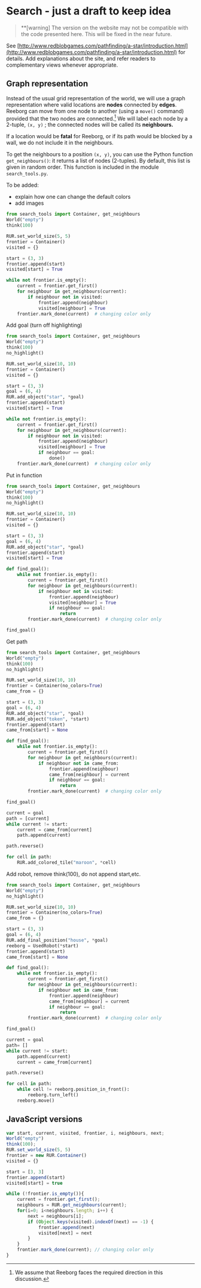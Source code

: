 # Search - just a draft to keep idea

> \*\*\[warning\] The version on the website may not be compatible with the code presented here. This will be fixed in the near future.

See [http://www.redblobgames.com/pathfinding/a-star/introduction.html](http://www.redblobgames.com/pathfinding/a-star/introduction.html) for details. Add explanations about the site, and refer readers to complementary views whenever appropriate.

## Graph representation

Instead of the usual grid representation of the world, we will use a graph representation where valid locations are **nodes** connected by **edges**. Reeborg can move from one node to another \(using a `move()` command\) provided that the two nodes are connected.[^1] We will label each node by a 2-tuple, `(x, y)` ; the connected nodes will be called its **neighbours.**



If a location would be **fatal** for Reeborg, or if its path would be blocked by a wall, we do not include it in the neighbours.



To get the neighbours to a position `(x, y)`, you can use the Python function `get_neighbours()`: it returns a list of nodes \(2-tuples\). By default, this list is given in random order. This function is included in the module `search_tools.py`.

To be added:

* explain how one can change the default colors
* add images

```py
from search_tools import Container, get_neighbours
World("empty")
think(100)

RUR.set_world_size(5, 5)
frontier = Container()
visited = {}

start = (3, 3)
frontier.append(start)
visited[start] = True

while not frontier.is_empty():
    current = frontier.get_first()
    for neighbour in get_neighbours(current):
        if neighbour not in visited:
            frontier.append(neighbour)
            visited[neighbour] = True
    frontier.mark_done(current)  # changing color only
```

Add goal \(turn off highlighting\)

```py
from search_tools import Container, get_neighbours
World("empty")
think(100)
no_highlight()

RUR.set_world_size(10, 10)
frontier = Container()
visited = {}

start = (3, 3)
goal = (6, 4)
RUR.add_object("star", *goal)
frontier.append(start)
visited[start] = True

while not frontier.is_empty():
    current = frontier.get_first()
    for neighbour in get_neighbours(current):
        if neighbour not in visited:
            frontier.append(neighbour)
            visited[neighbour] = True
            if neighbour == goal:
                done()
    frontier.mark_done(current)  # changing color only
```

Put in function

```py
from search_tools import Container, get_neighbours
World("empty")
think(100)
no_highlight()

RUR.set_world_size(10, 10)
frontier = Container()
visited = {}

start = (3, 3)
goal = (6, 4)
RUR.add_object("star", *goal)
frontier.append(start)
visited[start] = True

def find_goal():
    while not frontier.is_empty():
        current = frontier.get_first()
        for neighbour in get_neighbours(current):
            if neighbour not in visited:
                frontier.append(neighbour)
                visited[neighbour] = True
                if neighbour == goal:
                    return
        frontier.mark_done(current)  # changing color only

find_goal()
```

Get path

```py
from search_tools import Container, get_neighbours
World("empty")
think(100)
no_highlight()

RUR.set_world_size(10, 10)
frontier = Container(no_colors=True)
came_from = {}

start = (3, 3)
goal = (6, 4)
RUR.add_object("star", *goal)
RUR.add_object("token", *start)
frontier.append(start)
came_from[start] = None

def find_goal():
    while not frontier.is_empty():
        current = frontier.get_first()
        for neighbour in get_neighbours(current):
            if neighbour not in came_from:
                frontier.append(neighbour)
                came_from[neighbour] = current
                if neighbour == goal:
                    return
        frontier.mark_done(current)  # changing color only

find_goal()

current = goal 
path = [current]
while current != start: 
    current = came_from[current]
    path.append(current)

path.reverse()

for cell in path:
    RUR.add_colored_tile("maroon", *cell)
```

Add robot, remove think\(100\), do not append start,etc.

```py
from search_tools import Container, get_neighbours
World("empty")
no_highlight()

RUR.set_world_size(10, 10)
frontier = Container(no_colors=True)
came_from = {}

start = (3, 3)
goal = (6, 4)
RUR.add_final_position("house", *goal)
reeborg = UsedRobot(*start)
frontier.append(start)
came_from[start] = None

def find_goal():
    while not frontier.is_empty():
        current = frontier.get_first()
        for neighbour in get_neighbours(current):
            if neighbour not in came_from:
                frontier.append(neighbour)
                came_from[neighbour] = current
                if neighbour == goal:
                    return
        frontier.mark_done(current)  # changing color only

find_goal()

current = goal 
path= []
while current != start: 
    path.append(current)
    current = came_from[current]

path.reverse()

for cell in path:
    while cell != reeborg.position_in_front():
        reeborg.turn_left()
    reeborg.move()
```

## JavaScript versions

```js
var start, current, visited, frontier, i, neighbours, next;
World("empty")
think(100);
RUR.set_world_size(5, 5)
frontier = new RUR.Container()
visited = {}

start = [3, 3]
frontier.append(start)
visited[start] = true

while (!frontier.is_empty()){
    current = frontier.get_first();
    neighbours = RUR.get_neighbours(current);
    for(i=0; i<neighbours.length; i++) {
        next = neighbours[i];
        if (Object.keys(visited).indexOf(next) == -1) {
            frontier.append(next)
            visited[next] = next
        }
    }
    frontier.mark_done(current); // changing color only
}
```

[^1]: We assume that Reeborg faces the required direction in this discussion.

